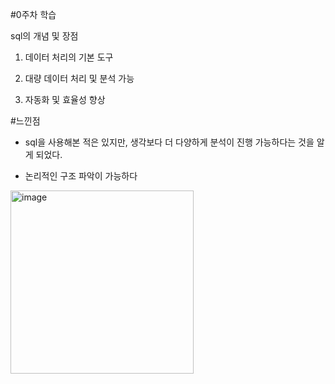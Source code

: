 #0주차 학습

sql의 개념 및 장점

1. 데이터 처리의 기본 도구

2. 대량 데이터 처리 및 분석 가능

3. 자동화 및 효율성 향상



#느낀점
- sql을 사용해본 적은 있지만, 생각보다 더 다양하게 분석이 진행 가능하다는 것을 알게 되었다.

- 논리적인 구조 파악이 가능하다

<img width="293" alt="image" src="https://github.com/user-attachments/assets/3786d8cf-4656-4985-a5bf-056938d76d71" />

